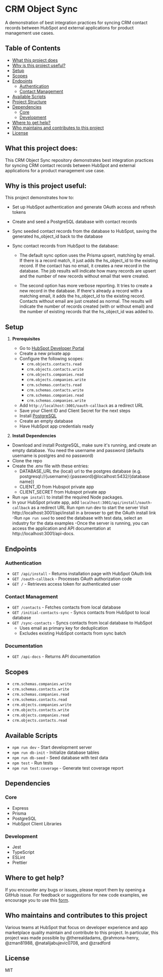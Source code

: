 # CRM Object Sync

A demonstration of best integration practices for syncing CRM contact records between HubSpot and external applications for product management use cases.

## Table of Contents

- [What this project does](#what-this-project-does)
- [Why is this project useful?](#why-is-this-project-useful)
- [Setup](#setup)
- [Scopes](#scopes)
- [Endpoints](#endpoints)
  - [Authentication](#authentication)
  - [Contact Management](#contact-management)
- [Available Scripts](#available-scripts)
- [Project Structure](#project-structure)
- [Dependencies](#dependencies)
  - [Core](#core)
  - [Development](#development)
- [Where to get help?](#where-to-get-help)
- [Who maintains and contributes to this project](#who-maintains-and-contributes-to-this-project)
- [License](#license)

## What this project does:

This CRM Object Sync repository demonstrates best integration practices for syncing CRM contact records between HubSpot and external applications for a product management use case.

## Why is this project useful:

This project demonstrates how to:

- Set up HubSpot authentication and generate OAuth access and refresh tokens

- Create and seed a PostgreSQL database with contact records

- Sync seeded contact records from the database to HubSpot, saving the generated hs_object_id back to the database

- Sync contact records from HubSpot to the database:

  - The default sync option uses the Prisma upsert, matching by email. If there is a record match, it just adds the hs_object_id to the existing record. If the contact has no email, it creates a new record in the database. The job results will indicate how many records are upsert and the number of new records without email that were created.

  - The second option has more verbose reporting. It tries to create a new record in the database. If there's already a record with a matching email, it adds the hs_object_id to the existing record. Contacts without email are just created as normal. The results will indicate the number of records created (with or without email) and the number of existing records that the hs_object_id was added to.

## Setup

1. **Prerequisites**

   - Go to [HubSpot Developer Portal](https://developers.hubspot.com/)
   - Create a new private app
   - Configure the following scopes:
     - `crm.objects.contacts.read`
     - `crm.objects.contacts.write`
     - `crm.objects.companies.read`
     - `crm.objects.companies.write`
     - `crm.schemas.contacts.read`
     - `crm.schemas.contacts.write`
     - `crm.schemas.companies.read`
     - `crm.schemas.companies.write`
   - Add `http://localhost:3001/oauth-callback` as a redirect URL
   - Save your Client ID and Client Secret for the next steps
   - Install [PostgreSQL](https://www.postgresql.org/download/)
   - Create an empty database
   - Have HubSpot app credentials ready

2. **Install Dependencies**

- Download and install PostgreSQL, make sure it's running, and create an empty database. You need the username and password (defaults username is postgres and no password)
- Clone the repo
- Create the .env file with these entries:
  - DATABASE_URL the (local) url to the postgres database (e.g. postgresql://{username}:{password}@localhost:5432/{database name})
  - CLIENT_ID from Hubspot private app
  - CLIENT_SECRET from Hubspot private app
- Run `npm install` to install the required Node packages.
- In your HubSpot private app, add `localhost:3001/api/install/oauth-callback` as a redirect URL
  Run npm run dev to start the server
  Visit http://localhost:3001/api/install in a browser to get the OAuth install link
  -Run `npm run seed` to seed the database with test data, select an industry for the data examples
  -Once the server is running, you can access the application and API documentation at http://localhost:3001/api-docs.

## Endpoints

### Authentication

- `GET /api/install` - Returns installation page with HubSpot OAuth link
- `GET /oauth-callback` - Processes OAuth authorization code
- `GET /` - Retrieves access token for authenticated user

### Contact Management

- `GET /contacts` - Fetches contacts from local database
- `GET /initial-contacts-sync` - Syncs contacts from HubSpot to local database
- `GET /sync-contacts` - Syncs contacts from local database to HubSpot
  - Uses email as primary key for deduplication
  - Excludes existing HubSpot contacts from sync batch

### Documentation

- `GET /api-docs` - Returns API documentation

## Scopes

- `crm.schemas.companies.write`
- `crm.schemas.contacts.write`
- `crm.schemas.companies.read`
- `crm.schemas.contacts.read`
- `crm.objects.companies.write`
- `crm.objects.contacts.write`
- `crm.objects.companies.read`
- `crm.objects.contacts.read`

## Available Scripts

- `npm run dev` - Start development server
- `npm run db-init` - Initialize database tables
- `npm run db-seed` - Seed database with test data
- `npm test` - Run tests
- `npm run test:coverage` - Generate test coverage report

## Dependencies

### Core

- Express
- Prisma
- PostgreSQL
- HubSpot Client Libraries

### Development

- Jest
- TypeScript
- ESLint
- Prettier

## Where to get help?

If you encounter any bugs or issues, please report them by opening a GitHub issue. For feedback or suggestions for new code examples, we encourage you to use this [form](https://survey.hsforms.com/1RT0f09LSTHuflzNtMbr2jA96it).

## Who maintains and contributes to this project

Various teams at HubSpot that focus on developer experience and app marketplace quality maintain and contribute to this project. In particular, this project was made possible by @therealdadams, @rahmona-henry, @zman81988, @natalijabujevic0708, and @zradford

## License

MIT
